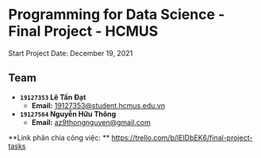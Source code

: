 # Programming for Data Science - Final Project - HCMUS

Start Project Date: December 19, 2021

## Team

- **`19127353` Lê Tấn Đạt**
  - **Email:** 19127353@student.hcmus.edu.vn
- **`19127564` Nguyễn Hữu Thông**
  - **Email:** az9thongnguyen@gmail.com

**Link phân chia công việc: ** https://trello.com/b/lEIDbEK6/final-project-tasks
